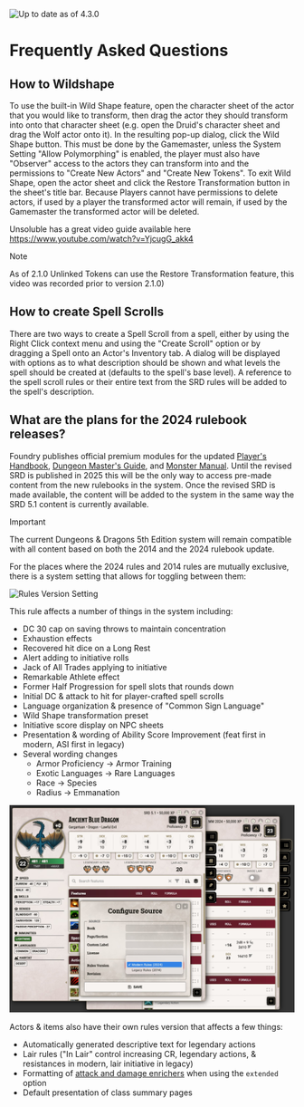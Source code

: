 ![Up to date as of 4.3.0](https://img.shields.io/static/v1?label=dnd5e&message=4.3.0&color=informational)

# Frequently Asked Questions

## How to Wildshape
To use the built-in Wild Shape feature, open the character sheet of the actor that you would like to transform, then drag the actor they should transform into onto that character sheet (e.g. open the Druid's character sheet and drag the Wolf actor onto it). In the resulting pop-up dialog, click the Wild Shape button. This must be done by the Gamemaster, unless the System Setting "Allow Polymorphing" is enabled, the player must also have "Observer" access to the actors they can transform into and the permissions to "Create New Actors" and "Create New Tokens". To exit Wild Shape, open the actor sheet and click the Restore Transformation button in the sheet's title bar. Because Players cannot have permissions to delete actors, if used by a player the transformed actor will remain, if used by the Gamemaster the transformed actor will be deleted.

Unsoluble has a great video guide available here https://www.youtube.com/watch?v=YjcugG_akk4

> [!NOTE]
> As of 2.1.0 Unlinked Tokens can use the Restore Transformation feature, this video was recorded prior to version 2.1.0)

## How to create Spell Scrolls
There are two ways to create a Spell Scroll from a spell, either by using the Right Click context menu and using the "Create Scroll" option or by dragging a Spell onto an Actor's Inventory tab. A dialog will be displayed with options as to what description should be shown and what levels the spell should be created at (defaults to the spell's base level). A reference to the spell scroll rules or their entire text from the SRD rules will be added to the spell's description.

## What are the plans for the 2024 rulebook releases?
Foundry publishes official premium modules for the updated [Player's Handbook](http://foundryvtt.com/packages/dnd-players-handbook), [Dungeon Master's Guide](https://foundryvtt.com/packages/dnd-dungeon-masters-guide), and [Monster Manual](https://foundryvtt.com/packages/dnd-monster-manual). Until the revised SRD is published in 2025 this will be the only way to access pre-made content from the new rulebooks in the system. Once the revised SRD is made available, the content will be added to the system in the same way the SRD 5.1 content is currently available.

> [!IMPORTANT]
> The current Dungeons & Dragons 5th Edition system will remain compatible with all content based on both the 2014 and the 2024 rulebook update.

For the places where the 2024 rules and 2014 rules are mutually exclusive, there is a system setting that allows for toggling between them:

![Rules Version Setting](https://raw.githubusercontent.com/foundryvtt/dnd5e/publish-wiki/wiki/images/settings/rules-version.jpg)

This rule affects a number of things in the system including:
 - DC 30 cap on saving throws to maintain concentration
 - Exhaustion effects
 - Recovered hit dice on a Long Rest
 - Alert adding to initiative rolls
 - Jack of All Trades applying to initiative
 - Remarkable Athlete effect
 - Former Half Progression for spell slots that rounds down
 - Initial DC & attack to hit for player-crafted spell scrolls
 - Language organization & presence of "Common Sign Language"
 - Wild Shape transformation preset
 - Initiative score display on NPC sheets
 - Presentation & wording of Ability Score Improvement (feat first in modern, ASI first in legacy)
 - Several wording changes
   - Armor Proficiency -> Armor Training
   - Exotic Languages -> Rare Languages
   - Race -> Species
   - Radius -> Emmanation

![NPC Rules Version](https://raw.githubusercontent.com/foundryvtt/dnd5e/publish-wiki/wiki/images/settings/npc-rules-version.jpg)

Actors & items also have their own rules version that affects a few things:
 - Automatically generated descriptive text for legendary actions
 - Lair rules ("In Lair" control increasing CR, legendary actions, & resistances in modern, lair initiative in legacy)
 - Formatting of [attack and damage enrichers](Enrichers.md) when using the `extended` option
 - Default presentation of class summary pages
